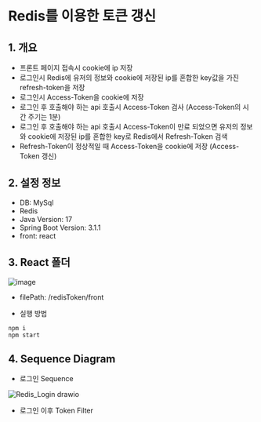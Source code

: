 <h1>Redis를 이용한 토큰 갱신</h1>
<h2>1. 개요</h2>

- 프론트 페이지 접속시 cookie에 ip 저장
- 로그인시 Redis에 유저의 정보와 cookie에 저장된 ip를 혼합한 key값을 가진 refresh-token을 저장
- 로그인시 Access-Token을 cookie에 저장
- 로그인 후 호출해야 하는 api 호출시 Access-Token 검사 (Access-Token의 시간 주기는 1분)
- 로그인 후 호출해야 하는 api 호출시 Access-Token이 만료 되었으면 유저의 정보와 cookie에 저장된 ip를 혼합한 key로 Redis에서 Refresh-Token 검색
- Refresh-Token이 정상적일 때 Access-Token을 cookie에 저장 (Access-Token 갱신)

<h2>2. 설정 정보</h2>

- DB: MySql
- Redis
- Java Version: 17
- Spring Boot Version: 3.1.1
- front: react

<h2>3. React 폴더</h2>

![image](https://github.com/dlqudals12/redisToken/assets/22268579/42acd8ab-e26b-40c0-9e0b-22e48b1a87fc)

- filePath: /redisToken/front

- 실행 방법

```
npm i
npm start
```

<h2>4. Sequence Diagram</h2>

- 로그인 Sequence

![Redis_Login drawio](https://github.com/dlqudals12/redisToken/assets/22268579/0d0ea616-7e54-49a4-b927-4f3db4fe1b90)

- 로그인 이후 Token Filter


